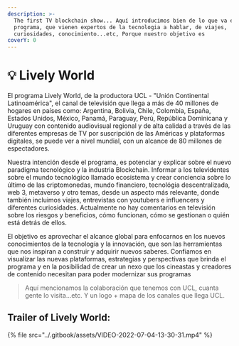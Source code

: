 ```yaml
---
description: >-
  The first TV blockchain show... Aquí introducimos bien de lo que va el
  programa, que vienen expertos de la tecnologia a hablar, de viajes,
  curiosidades, conocimiento...etc, Porque nuestro objetivo es
coverY: 0
---
```


# 💡 Lively World

>

El programa Lively World, de la productora UCL - "Unión Continental Latinoamérica", el canal de televisión que llega a más de 40 millones de hogares en países como: Argentina, Bolivia, Chile, Colombia, España, Estados Unidos, México, Panamá, Paraguay, Perú, República Dominicana y Uruguay con contenido audiovisual regional y de alta calidad a través de las diferentes empresas de TV por suscripción de las Américas y plataformas digitales, se puede ver a nivel mundial, con un alcance de 80 millones de espectadores.&#x20;

Nuestra intención desde el programa, es potenciar y explicar sobre el nuevo paradigma tecnológico y la industria Blockchain. Informar a los televidentes sobre el mundo tecnológico llamado ecosistema y crear conciencia sobre lo último de las criptomonedas, mundo financiero, tecnológia descentralizada, web 3, metaverso y otro temas, desde un aspecto más relevante, donde también incluimos viajes, entrevistas con youtubers e influencers y diferentes curiosidades. Actualmente no hay comentarios en televisión sobre los riesgos y beneficios, cómo funcionan, cómo se gestionan o quién está detrás de ellos.

El objetivo es aprovechar el alcance global para enfocarnos en los nuevos conocimientos de la tecnología y la innovación, que son las herramientas que nos inspiran a construir y adquirir nuevos saberes. Confiamos en visualizar las nuevas plataformas, estrategias y perspectivas que brinda el programa y en la posibilidad de crear un nexo que los cineastas y creadores de contenido necesitan para poder modernizar sus programas

> Aquí mencionamos la colaboración que tenemos con UCL, cuanta gente lo visita...etc. Y un logo + mapa de los canales que llega UCL.&#x20;

## Trailer of Lively World:&#x20;

{% file src="../.gitbook/assets/VIDEO-2022-07-04-13-30-31.mp4" %}
